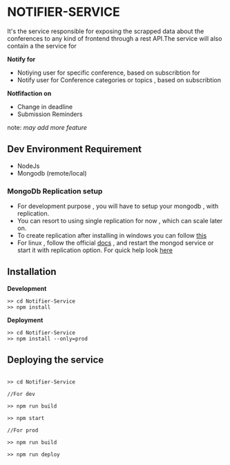 # NOTIFIER-SERVICE

It's the service responsible for exposing the scrapped data about the conferences to any kind of frontend through a rest API.The service will also contain a the service for 

**Notify for**
*   Notiying user for specific conference,  based on subscribtion for  
*   Notify user for Conference categories or topics , based on subscribtion

**Notfifaction on** 
*   Change in deadline
*   Submission Reminders

note: *may add more feature*

## Dev Environment Requirement
* NodeJs
* Mongodb (remote/local)

### MongoDb Replication setup
* For development purpose , you will have to setup your mongodb , with replication.
* You can resort to using single replication for now , which can scale later on.
* To create replication after installing in windows you can follow [this](https://stackoverflow.com/questions/48139224/mongodb-change-stream-replica-set-limitation)
* For linux , follow the official [docs](https://docs.mongodb.com/manual/reference/configuration-options/#replication-options) , and restart the mongod service or start it with replication option. For quick help look [here](https://www.tutorialspoint.com/mongodb/mongodb_replication.htm)



## Installation

**Development**
```shell
>> cd Notifier-Service
>> npm install
```

**Deployment**
```shell
>> cd Notifier-Service
>> npm install --only=prod
```




## Deploying the service

```shell

>> cd Notifier-Service

//For dev

>> npm run build

>> npm start 

//For prod

>> npm run build

>> npm run deploy

```
    